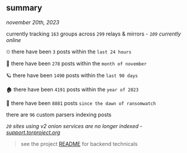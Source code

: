 
## summary
_november 20th, 2023_

currently tracking `163` groups across `299` relays & mirrors - _`109` currently online_

⏲ there have been `3` posts within the `last 24 hours`

🦈 there have been `278` posts within the `month of november`

🪐 there have been `1490` posts within the `last 90 days`

🏚 there have been `4191` posts within the `year of 2023`

🦕 there have been `8881` posts `since the dawn of ransomwatch`

there are `96` custom parsers indexing posts

_`20` sites using v2 onion services are no longer indexed - [support.torproject.org](https://support.torproject.org/onionservices/v2-deprecation/)_

> see the project [README](https://github.com/joshhighet/ransomwatch#ransomwatch--) for backend technicals
